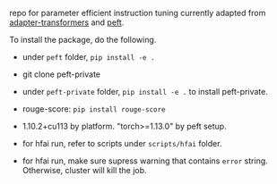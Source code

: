 repo for parameter efficient instruction tuning
currently adapted from [adapter-transformers](https://github.com/Adapter-Hub/adapter-transformers) and [peft](https://github.com/huggingface/peft).


To install the package, do the following.

* under `peft` folder, `pip install -e .`
<!-- * under `adapater-transfeomers` folder, `pip install -e .` to install adapter-transformer.
* `pip uninstall transfomers` uninstall the original transformer installed by `peft` to use adapter-transformer instead. -->
* git clone peft-private
* under `peft-private` folder, `pip install -e .` to install peft-private.
* rouge-score: `pip install rouge-score`


* 1.10.2+cu113 by platform.  "torch>=1.13.0" by peft setup.

* for hfai run, refer to scripts under `scripts/hfai` folder.
* for hfai run, make sure supress warning that contains `error` string. Otherwise, cluster will kill the job.


